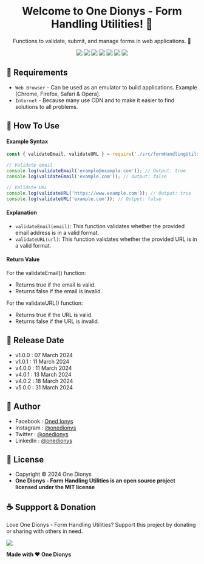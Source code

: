 <h1 align="center">Welcome to One Dionys - Form Handling Utilities! 👋 </h1>

<p align="center">Functions to validate, submit, and manage forms in web applications. 💖 </p>

<p align="center">
<img src="https://img.shields.io/github/contributors/onedionys/onedionys-form-handling-utilities?style=flat-square">
<img src="https://img.shields.io/github/issues/onedionys/onedionys-form-handling-utilities?style=flat-square">
<img src="https://img.shields.io/github/stars/onedionys/onedionys-form-handling-utilities?style=flat-square"> 
<img src="https://img.shields.io/github/forks/onedionys/onedionys-form-handling-utilities?style=flat-square">
<img src="https://img.shields.io/github/last-commit/onedionys/onedionys-form-handling-utilities.svg?style=flat-square">
<img src="https://img.shields.io/github/languages/code-size/onedionys/onedionys-form-handling-utilities?style=flat-square">
<img src="https://img.shields.io/github/license/onedionys/onedionys-form-handling-utilities?style=flat-square">
</p>

## 💾 Requirements

* `Web Browser` - Can be used as an emulator to build applications. Example [Chrome, Firefox, Safari & Opera].
* `Internet` - Because many use CDN and to make it easier to find solutions to all problems.

## 🎯 How To Use

#### Example Syntax

```javascript
const { validateEmail, validateURL } = require('./src/formHandlingUtils');

// Validate email
console.log(validateEmail('example@example.com')); // Output: true
console.log(validateEmail('example.com')); // Output: false

// Validate URL
console.log(validateURL('https://www.example.com')); // Output: true
console.log(validateURL('example.com')); // Output: false
```

#### Explanation

* `validateEmail(email)`: This function validates whether the provided email address is in a valid format.
* `validateURL(url)`: This function validates whether the provided URL is in a valid format.

#### Return Value

For the validateEmail() function:
* Returns true if the email is valid.
* Returns false if the email is invalid.

For the validateURL() function:
* Returns true if the URL is valid.
* Returns false if the URL is invalid.

## 📆 Release Date

* v1.0.0 : 07 March 2024
* v1.0.1 : 11 March 2024
* v4.0.0 : 11 March 2024
* v4.0.1 : 13 March 2024
* v4.0.2 : 18 March 2024
* v5.0.0 : 31 March 2024

## 🧑 Author

* Facebook : <a href="https://www.facebook.com/theonedionys"> Oned Ionys</a>
* Instagram : <a href="https://www.instagram.com/onedionys/"> @onedionys</a>
* Twitter : <a href="https://twitter.com/onedionys"> @onedionys</a>
* LinkedIn :  <a href="https://www.linkedin.com/in/onedionys/"> @onedionys</a>

## 📝 License

* Copyright © 2024 One Dionys
* **One Dionys - Form Handling Utilities is an open source project licensed under the MIT license**

## ☕️ Suppport & Donation

Love One Dionys - Form Handling Utilities? Support this project by donating or sharing with others in need.

<a href="https://www.buymeacoffee.com/onedionys"><img src="https://img.shields.io/badge/Buy_Me_A_Coffee-FFDD00?style=for-the-badge&logo=buy-me-a-coffee&logoColor=black"/> </a>

**Made with ❤️ One Dionys**
